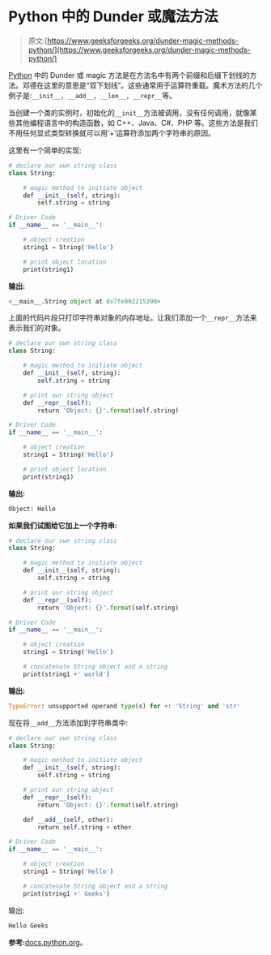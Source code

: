 # Python 中的 Dunder 或魔法方法

> 原文:[https://www.geeksforgeeks.org/dunder-magic-methods-python/](https://www.geeksforgeeks.org/dunder-magic-methods-python/)

[Python](https://www.geeksforgeeks.org/python-programming-language/) 中的 Dunder 或 magic 方法是在方法名中有两个前缀和后缀下划线的方法。邓德在这里的意思是“双下划线”。这些通常用于运算符重载。魔术方法的几个例子是:`__init__, __add__, __len__, __repr__`等。

当创建一个类的实例时，初始化的`__init__`方法被调用，没有任何调用，就像某些其他编程语言中的构造函数，如 C++、Java、C#、PHP 等。这些方法是我们不用任何显式类型转换就可以用‘+’运算符添加两个字符串的原因。

这里有一个简单的实现:

```py
# declare our own string class
class String:

    # magic method to initiate object
    def __init__(self, string):
        self.string = string

# Driver Code
if __name__ == '__main__':

    # object creation
    string1 = String('Hello')

    # print object location
    print(string1)
```

**输出:**

```py
<__main__.String object at 0x7fe992215390>

```

上面的代码片段只打印字符串对象的内存地址。让我们添加一个`__repr__`方法来表示我们的对象。

```py
# declare our own string class
class String:

    # magic method to initiate object
    def __init__(self, string):
        self.string = string

    # print our string object
    def __repr__(self):
        return 'Object: {}'.format(self.string)

# Driver Code
if __name__ == '__main__':

    # object creation
    string1 = String('Hello')

    # print object location
    print(string1)
```

**输出:**

```py
Object: Hello

```

**如果我们试图给它加上一个字符串:**

```py
# declare our own string class
class String:

    # magic method to initiate object
    def __init__(self, string):
        self.string = string

    # print our string object
    def __repr__(self):
        return 'Object: {}'.format(self.string)

# Driver Code
if __name__ == '__main__':

    # object creation
    string1 = String('Hello')

    # concatenate String object and a string
    print(string1 +' world')
```

**输出:**

```py
TypeError: unsupported operand type(s) for +: 'String' and 'str'

```

现在将`__add__`方法添加到字符串类中:

```py
# declare our own string class
class String:

    # magic method to initiate object
    def __init__(self, string):
        self.string = string 

    # print our string object
    def __repr__(self):
        return 'Object: {}'.format(self.string)

    def __add__(self, other):
        return self.string + other

# Driver Code
if __name__ == '__main__':

    # object creation
    string1 = String('Hello')

    # concatenate String object and a string
    print(string1 +' Geeks')
```

输出:

```py
Hello Geeks

```

**参考:**[docs.python.org](https://docs.python.org/3/reference/datamodel.html#basic-customization)。